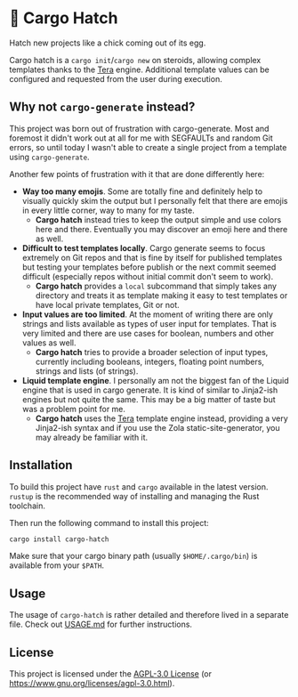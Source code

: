 # 🐣 Cargo Hatch

Hatch new projects like a chick coming out of its egg.

Cargo hatch is a `cargo init`/`cargo new` on steroids, allowing complex templates thanks to the
[Tera] engine. Additional template values can be configured and requested from the user during
execution.

## Why not `cargo-generate` instead?

This project was born out of frustration with cargo-generate. Most and foremost it didn't work out
at all for me with SEGFAULTs and random Git errors, so until today I wasn't able to create a single
project from a template using `cargo-generate`.

Another few points of frustration with it that are done differently here:

- **Way too many emojis**. Some are totally fine and definitely help to visually quickly skim the
  output but I personally felt that there are emojis in every little corner, way to many for my
  taste.
  - **Cargo hatch** instead tries to keep the output simple and use colors here and there.
    Eventually you may discover an emoji here and there as well.
- **Difficult to test templates locally**. Cargo generate seems to focus extremely on Git repos and
  that is fine by itself for published templates but testing your templates before publish or the
  next commit seemed difficult (especially repos without initial commit don't seem to work).
  - **Cargo hatch** provides a `local` subcommand that simply takes any directory and treats it as
    template making it easy to test templates or have local private templates, Git or not.
- **Input values are too limited**. At the moment of writing there are only strings and lists
  available as types of user input for templates. That is very limited and there are use cases for
  boolean, numbers and other values as well.
  - **Cargo hatch** tries to provide a broader selection of input types, currently including
    booleans, integers, floating point numbers, strings and lists (of strings).
- **Liquid template engine**. I personally am not the biggest fan of the Liquid engine that is used
  in cargo generate. It is kind of similar to Jinja2-ish engines but not quite the same. This may
  be a big matter of taste but was a problem point for me.
  - **Cargo hatch** uses the [Tera] template engine instead, providing a very Jinja2-ish syntax and
    if you use the Zola static-site-generator, you may already be familiar with it.

[Tera]: https://tera.netlify.app/

## Installation

To build this project have `rust` and `cargo` available in the latest version. `rustup` is the recommended way of installing and managing the Rust toolchain.

Then run the following command to install this project:

```sh
cargo install cargo-hatch
```

Make sure that your cargo binary path (usually `$HOME/.cargo/bin`) is available from your `$PATH`.

## Usage

The usage of `cargo-hatch` is rather detailed and therefore lived in a separate file. Check out
[USAGE.md](USAGE.md) for further instructions.

## License

This project is licensed under the [AGPL-3.0 License](LICENSE) (or
<https://www.gnu.org/licenses/agpl-3.0.html>).

